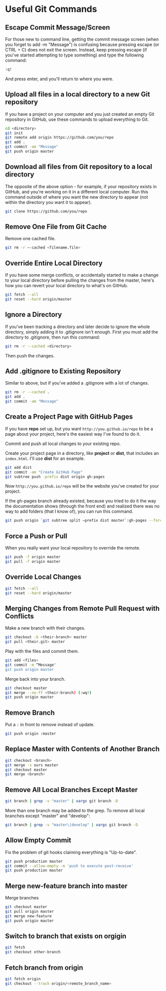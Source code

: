 # Useful Git Commands

## Escape Commit Message/Screen

For those new to command line, getting the commit message screen (when you forget to add -m "Message") is confusing because pressing escape (or CTRL + C) does not exit the screen. Instead, keep pressing escape (if you've started attempting to type something) and type the following command:

```bash
:q!
```

And press enter, and you'll return to where you were.

## Upload all files in a local directory to a new Git repository

If you have a project on your computer and you just created an empty Git repository in GitHub, use these commands to upload everything to Git.

```bash
cd <directory>
git init
git remote add origin https://github.com/you/repo
git add .
git commit -am "Message"
git push origin master
```

## Download all files from Git repository to a local directory

The opposite of the above option - for example, if your repository exists in GitHub, and you're working on it in a different local computer. Run this command outside of where you want the new directory to appear (not within the directory you want it to appear).

```bash
git clone https://github.com/you/repo
```

## Remove One File from Git Cache

Remove one cached file.

```bash
git rm -r —-cached <filename.file>
```

## Override Entire Local Directory

If you have some merge conflicts, or accidentally started to make a change to your local directory before pulling the changes from the master, here's how you can revert your local directory to what's on GitHub.

```bash
git fetch --all
git reset --hard origin/master
```

## Ignore a Directory

If you've been tracking a directory and later decide to ignore the whole directory, simply adding it to .gitignore isn't enough. First you must add the directory to .gitignore, then run this command:

```bash
git rm -r --cached <directory>
```

Then push the changes.

## Add .gitignore to Existing Repository

Similar to above, but if you've added a .gitignore with a lot of changes.

```bash
git rm -r --cached .
git add .
git commit -am "Message"
```

## Create a Project Page with GitHub Pages

If you have **repo** set up, but you want `http://you.github.io/repo` to be a page about your project, here's the easiest way I've found to do it.

Commit and push all local changes to your existing repo.

Create your project page in a directory, like **project** or **dist**, that includes an `index.html`. I'll use **dist** for an example.

```bash
git add dist
git commit -am "Create GitHub Page"
git subtree push -prefix dist origin gh-pages
```

Now `http://you.github.io/repo` will be the website you've created for your project. 

If the gh-pages branch already existed, because you tried to do it the way the documentation shows (through the front end) and realized there was no way to add folders (that I know of), you can run this command.

```bash
git push origin `git subtree split —prefix dist master`:gh-pages --force
```

## Force a Push or Pull

When you really want your local repository to override the remote.

```bash
git push -f origin master
git pull -f origin master
```

## Override Local Changes

```bash
git fetch --all
git reset --hard origin/master
```

## Merging Changes from Remote Pull Request with Conflicts

Make a new branch with their changes.

```bash
git checkout -b <their-branch> master
git pull <their.git> master
```

Play with the files and commit them.    

```bash
git add <files>
git commit -m “Message"
git push origin master
```

Merge back into your branch.  

```bash
git checkout master
git merge --no-ff <their-branch) (:wq!)
git push origin master
```

## Remove Branch

Put a `:` in front to remove instead of update.

```bash
git push origin :master
```

## Replace Master with Contents of Another Branch

```bash
git checkout <branch>
git merge -s ours master
git checkout master
git merge <branch>
```

## Remove All Local Branches Except Master

```bash
git branch | grep -v "master" | xargs git branch -D
```

More than one branch may be added to the grep. To remove all local branches except "master" and "develop":

```bash
git branch | grep -v "master\|develop" | xargs git branch -D
```

 ## Allow Empty Commit 
 
 Fix the problem of git hooks claiming everything is "Up-to-date".
 
 ```bash
 git push production master
 git commit --allow-empty -m 'push to execute post-receive'
 git push production master
 ```
 
 ## Merge new-feature branch into master
 
 Merge branches

```bash
git checkout master
git pull origin master
git merge new-feature
git push origin master
```

## Switch to branch that exists on orgigin

```bash
git fetch
git checkout other-branch
```

## Fetch branch from origin

```bash
git fetch origin
git checkout --track origin/<remote_branch_name>
```
